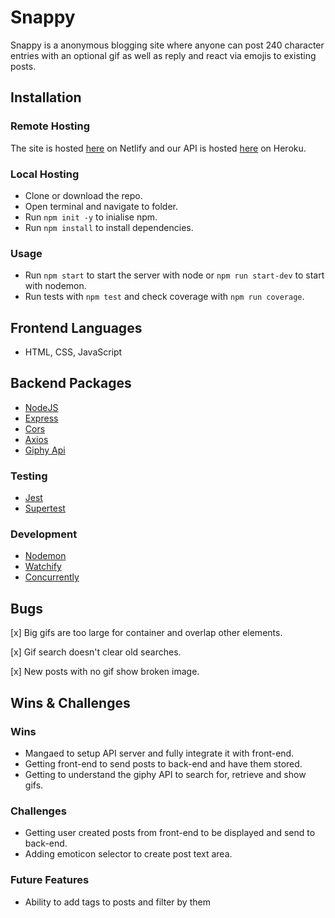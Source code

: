 # Snappy
Snappy is a anonymous blogging site where anyone can post 240 character entries with an optional gif as well as reply and react via emojis to existing posts.

## Installation

### Remote Hosting
The site is hosted [here](https://fp-snappy.netlify.app) on Netlify
and our API is hosted [here](https://fp-snappy.herokuapp.com/posts) on Heroku.

### Local Hosting
* Clone or download the repo.
* Open terminal and navigate to folder.
* Run `npm init -y` to inialise npm.
* Run `npm install` to install dependencies.

### Usage
* Run `npm start` to start the server with node or `npm run start-dev` to start with nodemon.
* Run tests with `npm test` and check coverage with `npm run coverage`.

## Frontend Languages
- HTML, CSS, JavaScript
  
## Backend Packages
- [NodeJS](https://nodejs.org/en/)
- [Express](https://expressjs.com/)
- [Cors](https://expressjs.com/en/resources/middleware/cors.html)
- [Axios](https://www.npmjs.com/package/axios)
- [Giphy Api](https://developers.giphy.com/)
  
### Testing
- [Jest](https://jestjs.io/)
- [Supertest](https://github.com/visionmedia/supertest)
  
### Development
- [Nodemon](https://www.npmjs.com/package/nodemon)
- [Watchify](https://www.npmjs.com/package/watchify)
- [Concurrently](https://www.npmjs.com/package/concurrently)

## Bugs

[x] Big gifs are too large for container and overlap other elements.

[x] Gif search doesn't clear old searches.

[x] New posts with no gif show broken image.


## Wins & Challenges

### Wins

* Mangaed to setup API server and fully integrate it with front-end.
* Getting front-end to send posts to back-end and have them stored.
* Getting to understand the giphy API to search for, retrieve and show gifs.

### Challenges
* Getting user created posts from front-end to be displayed and send to back-end.
* Adding emoticon selector to create post text area.

### Future Features
* Ability to add tags to posts and filter by them

